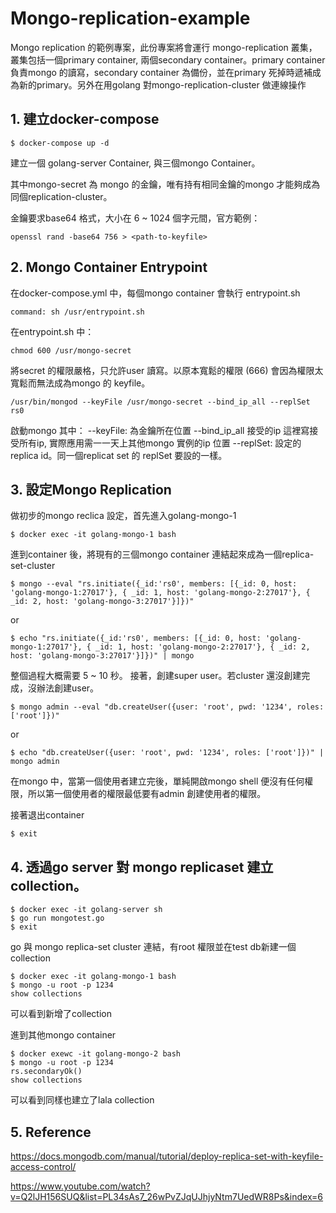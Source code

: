 Mongo-replication-example
=============
Mongo replication 的範例專案，此份專案將會運行 mongo-replication 叢集，叢集包括一個primary container, 兩個secondary container。primary container 負責mongo 的讀寫，secondary container 為備份，並在primary 死掉時遞補成為新的primary。另外在用golang 對mongo-replication-cluster 做連線操作

## 1. 建立docker-compose

```
$ docker-compose up -d
```
建立一個 golang-server Container, 與三個mongo Container。

其中mongo-secret 為 mongo 的金鑰，唯有持有相同金鑰的mongo 才能夠成為同個replication-cluster。

金鑰要求base64 格式，大小在 6 ~ 1024 個字元間，官方範例：
```
openssl rand -base64 756 > <path-to-keyfile>
```
## 2. Mongo Container Entrypoint
在docker-compose.yml 中，每個mongo container 會執行 entrypoint.sh
```
command: sh /usr/entrypoint.sh
```
在entrypoint.sh 中：
```
chmod 600 /usr/mongo-secret
```
將secret 的權限嚴格，只允許user 讀寫。以原本寬鬆的權限 (666) 會因為權限太寬鬆而無法成為mongo 的 keyfile。

```
/usr/bin/mongod --keyFile /usr/mongo-secret --bind_ip_all --replSet rs0
```
啟動mongo 其中：
--keyFile: 為金鑰所在位置
--bind_ip_all 接受的ip 這裡寫接受所有ip, 實際應用需一一天上其他mongo 實例的ip 位置
--replSet: 設定的 replica id。同一個replicat set 的 replSet 要設的一樣。

## 3. 設定Mongo Replication
做初步的mongo reclica 設定，首先進入golang-mongo-1 
```
$ docker exec -it golang-mongo-1 bash
```
進到container 後，將現有的三個mongo container 連結起來成為一個replica-set-cluster
```
$ mongo --eval "rs.initiate({_id:'rs0', members: [{_id: 0, host: 'golang-mongo-1:27017'}, { _id: 1, host: 'golang-mongo-2:27017'}, { _id: 2, host: 'golang-mongo-3:27017'}]})"
```
or
```
$ echo "rs.initiate({_id:'rs0', members: [{_id: 0, host: 'golang-mongo-1:27017'}, { _id: 1, host: 'golang-mongo-2:27017'}, { _id: 2, host: 'golang-mongo-3:27017'}]})" | mongo
```
整個過程大概需要 5 ~ 10 秒。
接著，創建super user。若cluster 還沒創建完成，沒辦法創建user。

```
$ mongo admin --eval "db.createUser({user: 'root', pwd: '1234', roles: ['root']})"
```
or
```
$ echo "db.createUser({user: 'root', pwd: '1234', roles: ['root']})" | mongo admin
```
在mongo 中，當第一個使用者建立完後，單純開啟mongo shell 便沒有任何權限，所以第一個使用者的權限最低要有admin 創建使用者的權限。

接著退出container
```
$ exit
```

## 4. 透過go server 對 mongo replicaset 建立 collection。
```
$ docker exec -it golang-server sh
$ go run mongotest.go
$ exit
```
go 與 mongo replica-set cluster 連結，有root 權限並在test db新建一個collection

```
$ docker exec -it golang-mongo-1 bash
$ mongo -u root -p 1234
show collections
```
可以看到新增了collection

進到其他mongo container 

```
$ docker exewc -it golang-mongo-2 bash
$ mongo -u root -p 1234
rs.secondaryOk()
show collections
```
可以看到同樣也建立了lala collection

## 5. Reference
https://docs.mongodb.com/manual/tutorial/deploy-replica-set-with-keyfile-access-control/

https://www.youtube.com/watch?v=Q2lJH156SUQ&list=PL34sAs7_26wPvZJqUJhjyNtm7UedWR8Ps&index=6
